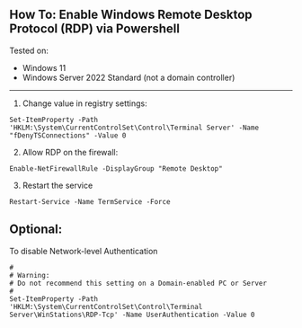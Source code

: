 ## How To: Enable Windows Remote Desktop Protocol (RDP) via Powershell

Tested on:
  * Windows 11
  * Windows Server 2022 Standard (not a domain controller)

---

1. Change value in registry settings:
```pwsh
Set-ItemProperty -Path 'HKLM:\System\CurrentControlSet\Control\Terminal Server' -Name "fDenyTSConnections" -Value 0
```

2. Allow RDP on the firewall:
```pwsh
Enable-NetFirewallRule -DisplayGroup "Remote Desktop"
```

3. Restart the service
```pwsh
Restart-Service -Name TermService -Force
```

## Optional:

To disable Network-level Authentication
```pwsh
#
# Warning:
# Do not recommend this setting on a Domain-enabled PC or Server
#
Set-ItemProperty -Path 'HKLM:\System\CurrentControlSet\Control\Terminal Server\WinStations\RDP-Tcp' -Name UserAuthentication -Value 0

```
